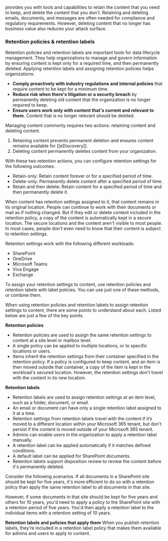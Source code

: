 provides you with tools and capabilities to retain the content that you need to keep, and delete the content that you don't. Retaining and deleting emails, documents, and messages are often needed for compliance and regulatory requirements. However, deleting content that no longer has business value also reduces your attack surface.
### Retention policies & retention labels
Retention policies and retention labels are important tools for data lifecycle management. They help organizations to manage and govern information by ensuring content is kept only for a required time, and then permanently deleted. Applying retention labels and assigning retention policies helps organizations:
- **Comply proactively with industry regulations and internal policies** that require content to be kept for a minimum time.
- **Reduce risk when there's litigation or a security breach** by permanently deleting old content that the organization is no longer required to keep.
- **Ensure users work only with content that's current and relevant to them**. Content that is no longer relevant should be deleted.

Managing content commonly requires two actions: retaining content and deleting content.
1. Retaining content prevents permanent deletion and ensures content remains available for [[eDiscovery]].
2. Deleting content permanently deletes content from your organization.

With these two retention actions, you can configure retention settings for the following outcomes:
- Retain-only: Retain content forever or for a specified period of time.
- Delete-only: Permanently delete content after a specified period of time.
- Retain and then delete: Retain content for a specified period of time and then permanently delete it.

When content has retention settings assigned to it, that content remains in its original location. People can continue to work with their documents or mail as if nothing changed. But if they edit or delete content included in the retention policy, a copy of the content is automatically kept in a secure location. The secure locations and the content aren't visible to most people. In most cases, people don't even need to know that their content is subject to retention settings.

Retention settings work with the following different workloads:
- SharePoint
- OneDrive
- Microsoft Teams
- Viva Engage
- Exchange

To assign your retention settings to content, use retention policies and retention labels with label policies. You can use just one of these methods, or combine them.

When using retention policies and retention labels to assign retention settings to content, there are some points to understand about each. Listed below are just a few of the key points. 

**Retention policies**
- Retention policies are used to assign the same retention settings to content at a site level or mailbox level.
- A single policy can be applied to multiple locations, or to specific locations or users.
- Items inherit the retention settings from their container specified in the retention policy. If a policy is configured to keep content, and an item is then moved outside that container, a copy of the item is kept in the workload's secured location. However, the retention settings don't travel with the content in its new location.

**Retention labels**
- Retention labels are used to assign retention settings at an item level, such as a folder, document, or email.
- An email or document can have only a single retention label assigned to it at a time.
- Retention settings from retention labels travel with the content if it’s moved to a different location within your Microsoft 365 tenant, but don't persist if the content is moved outside of your Microsoft 365 tenant.
- Admins can enable users in the organization to apply a retention label manually.
- A retention label can be applied automatically if it matches defined conditions.
- A default label can be applied for SharePoint documents.
- Retention labels support disposition review to review the content before it's permanently deleted.

Consider the following scenarios. If all documents in a SharePoint site should be kept for five years, it's more efficient to do so with a retention policy than apply the same retention label to all documents in that site.

However, if some documents in that site should be kept for five years and others for 10 years, you'd need to apply a policy to the SharePoint site with a retention period of five years. You'd then apply a retention label to the individual items with a retention setting of 10 years.

**Retention labels and policies that apply them**
When you publish retention labels, they're included in a retention label policy that makes them available for admins and users to apply to content.